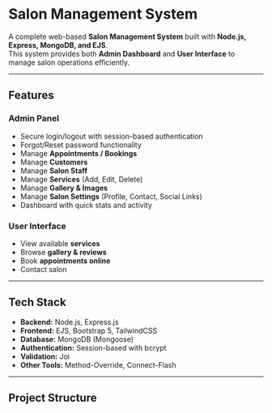 # Salon Management System

A complete web-based **Salon Management System** built with **Node.js, Express, MongoDB, and EJS**.  
This system provides both **Admin Dashboard** and **User Interface** to manage salon operations efficiently.

---

## Features

### Admin Panel
- Secure login/logout with session-based authentication
- Forgot/Reset password functionality
- Manage **Appointments / Bookings**
- Manage **Customers**
- Manage **Salon Staff**
- Manage **Services** (Add, Edit, Delete)
- Manage **Gallery & Images**
- Manage **Salon Settings** (Profile, Contact, Social Links)
- Dashboard with quick stats and activity

### User Interface
- View available **services**
- Browse **gallery & reviews**
- Book **appointments online**
- Contact salon

---

## Tech Stack

- **Backend:** Node.js, Express.js  
- **Frontend:** EJS, Bootstrap 5, TailwindCSS  
- **Database:** MongoDB (Mongoose)  
- **Authentication:** Session-based with bcrypt  
- **Validation:** Joi  
- **Other Tools:** Method-Override, Connect-Flash  

---

## Project Structure

